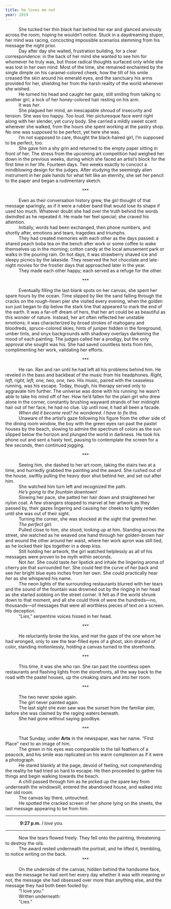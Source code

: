 ```yaml
---
title: he loves me not
year: 2019
---
```


&emsp;&emsp;&emsp;She tucked her thin black hair behind her ear and glanced anxiously across the room, hoping he wouldn’t notice. Stuck in a daydreaming stupor, her mind was racing, concocting impossible scenarios stemming from his message the night prior.<br>
&emsp;&emsp;&emsp;Day after day she waited, frustration building, for a clear correspondence: in the back of her mind she wanted to see him for whomever he truly was, but those radical thoughts surfaced only while she was lost in her own mind. Most of the time, she remained enchanted by the single dimple on his caramel-colored cheek, how the tilt of his smile creased the skin around his emerald eyes, and the sanctuary his arms provided for her, shielding her from the harsh reality of the world whenever she wished.<br>
&emsp;&emsp;&emsp;He turned his head and caught her gaze, still smiling from talking to another girl, a lock of her honey-colored hair resting on his arm.<br>
&emsp;&emsp;&emsp;It was _her_.<br>
&emsp;&emsp;&emsp;She plagued her mind, an inescapable shroud of insecurity and tension. She was too happy. Too loud. Her picturesque face went right along with her slender, yet curvy body. She carried a mildly sweet scent wherever she walked, from the hours she spent working at the pastry shop. No one was supposed to be perfect, yet here she was.<br>
&emsp;&emsp;&emsp;I’m not supposed to care, thought the black-haired girl, I’m supposed to be perfect, too.<br>
&emsp;&emsp;&emsp;She gave him a shy grin and returned to the empty paper sitting in front of her. The stress from the upcoming art competition had weighed her down in the previous weeks, during which she faced an artist’s block for the first time in her life. Fourteen days. Two weeks exactly to concoct a mindblowing design for the judges. After studying the seemingly alien instrument in her pale hands for what felt like an eternity, she set her pencil to the paper and began a rudimentary sketch.

<center>***</center>

&emsp;&emsp;&emsp;Even as their conversation history grew, the girl thought of that message sparingly, as if it were a rubber band that would lose its shape if used too much. Whatever doubt she had over the truth behind the words dwindled as he repeated it. He made her feel special; she craved his attention.<br>
&emsp;&emsp;&emsp;Initially, words had been exchanged, then phone numbers, and shortly after, emotions and tears, tragedies and triumphs.<br>
&emsp;&emsp;&emsp;They had created memories with each other as the days passed: a shared peach boba tea on the bench after work or some coffee to wake themselves up in the morning; cotton candy at the local amusement park or walks in the pouring rain. On hot days, it was strawberry shaved ice and sleepy picnics by the lakeside. They reserved the hot chocolate and late-night movies for the frostier days that approached later in the year.<br>
&emsp;&emsp;&emsp;They made each other happy; each served as a refuge for the other.<br>

<center>***</center>

&emsp;&emsp;&emsp;Eventually filling the last blank spots on her canvas, she spent her spare hours by the ocean. Time slipped by like the sand falling through the cracks on the rough-hewn pier she visited every evening, when the golden sun just began to dip below the stark line that appeared to mark the end of the earth. It was a far-off dream of hers, that her art could be as beautiful as this wonder of nature. Instead, her art often reflected her unstable emotions; it was characterized by broad strokes of mahogany and bloodreds, spruce-colored skies, hints of juniper hidden in the foreground, umber tints, and onyx backgrounds with shadowy overlays darkening the mood of each painting. The judges called her a prodigy, but the only approval she sought was his. She had saved countless texts from him, complimenting her work, validating her efforts.<br>

<center>***</center>

&emsp;&emsp;&emsp;He ran. Ran and ran until he had left all his problems behind him. He reveled in the bass and backbeat of the music from his headphones. _Right, left, right, left, one, two, one, two_. His music, paired with the ceaseless running, was his escape. Today, though, his therapy served only to aggravate him further. The universe was done with his running: he wasn’t able to take his mind off of her. How he’d fallen for the plain girl who drew alone in the corner, constantly brushing wayward strands of her midnight hair out of her face, he had no clue. Up until now, it had all been a facade.<br>
&emsp;&emsp;&emsp;_When did it become real? he wondered. I have to fix this._<br>
&emsp;&emsp;&emsp;Unaware of the artist’s gaze following his figure from the other side of the dining room window, the boy with the green eyes ran past the pastel houses by the beach, slowing to admire the spectrum of colors as the sun slipped below the horizon and plunged the world in darkness. He took his phone out and sent a hasty text, pausing to contemplate the screen for a few seconds, then continued jogging.<br>

<center>***</center>

&emsp;&emsp;&emsp;Seeing him, she dashed to her art room, taking the stairs two at a time, and hurriedly grabbed the painting and the award. She rushed out of the house, swiftly pulling the heavy door shut behind her, and set out after him.<br>
&emsp;&emsp;&emsp;She watched him turn left and recognized the path.<br>
&emsp;&emsp;&emsp;_He’s going to the fountain downtown!_<br>
&emsp;&emsp;&emsp;Slowing her pace, she patted her hair down and straightened her nylon coat. A few strangers stopped to marvel at her artwork as they passed by, their gazes lingering and causing her cheeks to lightly redden until she was out of their sight.<br>
&emsp;&emsp;&emsp;Turning the corner, she was shocked at the sight that greeted her.<br>
&emsp;&emsp;&emsp;_The perfect girl._<br>
&emsp;&emsp;&emsp;Pulled close to him, _she_ stood, looking up at him. Standing across the street, she watched as he weaved one hand through her golden-brown hair and wound the other around her waist, where her work apron was still tied, as he locked their lips together in a deep kiss.<br>
&emsp;&emsp;&emsp;Still holding her artwork, the girl watched helplessly as all of his messages were proven to be myth within seconds.<br>
&emsp;&emsp;&emsp;Not _her_. She could taste _her_ lipstick and inhale the lingering aroma of cherry pie that surrounded _her_. She could feel the curve of _her_ back and see _her_ bright blue eyes inches from her own. She could practically hear _her_ as she whispered his name.<br>
&emsp;&emsp;&emsp;The neon lights of the surrounding restaurants blurred with her tears and the sound of the fountain was drowned out by the ringing in her head as she started sobbing on the street corner. It felt as if the world shrunk down to that moment, and all she could think of were the hundreds―no, thousands―of messages that were all worthless pieces of text on a screen. His deception.<br>
&emsp;&emsp;&emsp;“_Lies_,” serpentine voices hissed in her head.<br>

<center>***</center>

&emsp;&emsp;&emsp;He reluctantly broke the kiss, and met the gaze of the one whom he had wronged, only to see the tear-filled eyes of a ghost, skin drained of color, standing motionlessly, holding a canvas turned to the storefronts.<br>

<center>***</center>

&emsp;&emsp;&emsp;This time, it was she who ran. She ran past the countless open restaurants and flashing lights from the storefronts, all the way back to the road with the pastel houses, up the creaking stairs and into her room.<br>

<center>***</center>

&emsp;&emsp;&emsp;The two never spoke again.<br>
&emsp;&emsp;&emsp;The girl never painted again.<br>
&emsp;&emsp;&emsp;The last sight she ever saw was the sunset from the familiar pier, before she was claimed by the raging waters beneath.<br>
&emsp;&emsp;&emsp;She had gone without saying goodbye.<br>

<center>***</center>

&emsp;&emsp;&emsp;That Sunday, under **Arts** in the newspaper, was her name. “First Place” next to an image of him.<br>
&emsp;&emsp;&emsp;The green in his eyes was comparable to the tail feathers of a peacock, and his smile was replicated on his warm complexion as if it were a photograph.<br>
&emsp;&emsp;&emsp;He stared blankly at the page, devoid of feeling, not comprehending the reality he had tried so hard to escape. He then proceeded to gather his things and begin walking towards the beach.<br>
&emsp;&emsp;&emsp;A chill passed through him as he picked up the spare key from underneath the windowsill, entered the abandoned house, and walked into her old room.<br>
&emsp;&emsp;&emsp;The canvas lay there, untouched.<br>
&emsp;&emsp;&emsp;He spotted the cracked screen of her phone lying on the sheets, the last message appearing to be from him.<br>

<hr class="BBB"/>

&emsp;&emsp;&emsp; **9:27 p.m.** _I love you._

<hr class="BBB"/>
&emsp;&emsp;&emsp;Now the tears flowed freely. They fell onto the painting, threatening to destroy the oils.<br>
&emsp;&emsp;&emsp;The award rested underneath the portrait, and he lifted it, trembling, to notice writing on the back.<br>

<center>***</center>

&emsp;&emsp;&emsp;On the underside of the canvas, hidden behind the handsome face, was the message he had sent her every day whether it was with meaning or not, the message she had obsessed over more than anything else, and the message they had both been fooled by:<br>
&emsp;&emsp;&emsp;“I love you.”<br>
&emsp;&emsp;&emsp;Written underneath:<br>
&emsp;&emsp;&emsp;“Lies.”<br>
